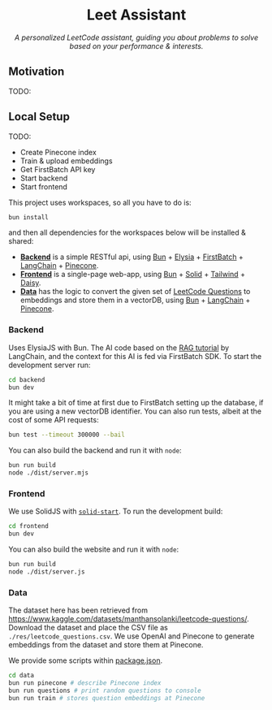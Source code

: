 <div>
  <h1 align="center">
    Leet Assistant
  </h1>
  <p align="center">
    <i>A personalized LeetCode assistant, guiding you about problems to solve based on your performance & interests.</i>
  </p>
</div>

## Motivation

TODO:

## Local Setup

TODO:

- Create Pinecone index
- Train & upload embeddings
- Get FirstBatch API key
- Start backend
- Start frontend

This project uses workspaces, so all you have to do is:

```sh
bun install
```

and then all dependencies for the workspaces below will be installed & shared:

- [**Backend**](./backend/) is a simple RESTful api, using [Bun](https://bun.sh/) + [Elysia](https://elysiajs.com/) + [FirstBatch](https://www.firstbatch.xyz/) + [LangChain](https://www.langchain.com/) + [Pinecone](https://www.pinecone.io/).
- [**Frontend**](./frontend/) is a single-page web-app, using [Bun](https://bun.sh/) + [Solid](https://www.solidjs.com/) + [Tailwind](https://tailwindcss.com) + [Daisy](https://daisyui.com/).
- [**Data**](./data/) has the logic to convert the given set of [LeetCode Questions](https://www.kaggle.com/datasets/manthansolanki/leetcode-questions) to embeddings and store them in a vectorDB, using [Bun](https://bun.sh/) + [LangChain](https://www.langchain.com/) + [Pinecone](https://www.pinecone.io/).

### Backend

Uses ElysiaJS with Bun. The AI code based on the [RAG tutorial](https://js.langchain.com/docs/expression_language/cookbook/retrieval) by LangChain, and the context for this AI is fed via FirstBatch SDK. To start the development server run:

```bash
cd backend
bun dev
```

It might take a bit of time at first due to FirstBatch setting up the database, if you are using a new vectorDB identifier. You can also run tests, albeit at the cost of some API requests:

```sh
bun test --timeout 300000 --bail
```

You can also build the backend and run it with `node`:

```sh
bun run build
node ./dist/server.mjs
```

### Frontend

We use SolidJS with [`solid-start`](https://start.solidjs.com). To run the development build:

```sh
cd frontend
bun dev
```

You can also build the website and run it with `node`:

```sh
bun run build
node ./dist/server.js
```

### Data

The dataset here has been retrieved from <https://www.kaggle.com/datasets/manthansolanki/leetcode-questions/>. Download the dataset and place the CSV file as `./res/leetcode_questions.csv`. We use OpenAI and Pinecone to generate embeddings from the dataset and store them at Pinecone.

We provide some scripts within [package.json](./package.json).

```bash
cd data
bun run pinecone # describe Pinecone index
bun run questions # print random questions to console
bun run train # stores question embeddings at Pinecone
```
